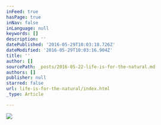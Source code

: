 ```yaml
---
inFeed: true
hasPage: true
inNav: false
inLanguage: null
keywords: []
description: ''
datePublished: '2016-05-29T10:03:18.726Z'
dateModified: '2016-05-29T10:03:16.904Z'
title: ''
author: []
sourcePath: _posts/2016-05-22-life-is-for-the-natural.md
authors: []
publisher: null
starred: false
url: life-is-for-the-natural/index.html
_type: Article

---
```

![](https://the-grid-user-content.s3-us-west-2.amazonaws.com/b250e85b-dae3-4c5b-88fb-4f34d1995629.jpg)